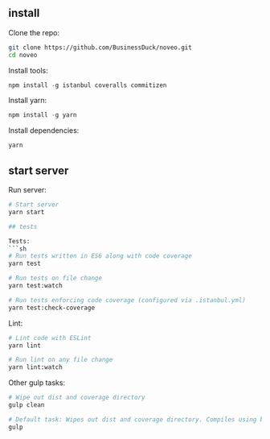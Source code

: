 
## install

Clone the repo:
```sh
git clone https://github.com/BusinessDuck/noveo.git
cd noveo
```

Install tools:
```js
npm install -g istanbul coveralls commitizen
```

Install yarn:
```js
npm install -g yarn
```

Install dependencies:
```sh
yarn
```

## start server

Run server:
```sh
# Start server
yarn start

## tests

Tests:
```sh
# Run tests written in ES6 along with code coverage
yarn test

# Run tests on file change
yarn test:watch

# Run tests enforcing code coverage (configured via .istanbul.yml)
yarn test:check-coverage
```

Lint:
```sh
# Lint code with ESLint
yarn lint

# Run lint on any file change
yarn lint:watch
```

Other gulp tasks:
```sh
# Wipe out dist and coverage directory
gulp clean

# Default task: Wipes out dist and coverage directory. Compiles using babel.
gulp
```

